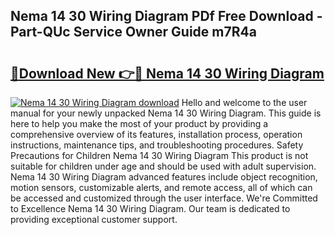 ## Nema 14 30 Wiring Diagram PDf Free Download - Part-QUc Service Owner Guide m7R4a

# <h2><a href="http://dfj80s3.blite.top/?on=Nema+14+30+Wiring+Diagram">🔗Download New 👉🔴 Nema 14 30 Wiring Diagram</a></h2>

[![Nema 14 30 Wiring Diagram download](https://i.imgur.com/lujVjoI.png)](http://dfj80s3.blite.top/?on=Nema+14+30+Wiring+Diagram)
Hello and welcome to the user manual for your newly unpacked Nema 14 30 Wiring Diagram. This guide is here to help you make the most of your product by providing a comprehensive overview of its features, installation process, operation instructions, maintenance tips, and troubleshooting procedures. Safety Precautions for Children Nema 14 30 Wiring Diagram This product is not suitable for children under age and should be used with adult supervision. Nema 14 30 Wiring Diagram advanced features include object recognition, motion sensors, customizable alerts, and remote access, all of which can be accessed and customized through the user interface. We're Committed to Excellence Nema 14 30 Wiring Diagram. Our team is dedicated to providing exceptional customer support.
